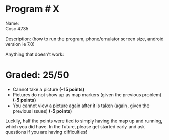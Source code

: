 # Program # X
Name:  
Cosc 4735

Description:  (how to run the program, phone/emulator screen size, android version ie 7.0)

Anything that doesn't work:

# Graded: 25/50 #

* Cannot take a picture **(-15 points)**
* Pictures do not show up as map markers (given the previous problem) **(-5 points)**
* You cannot view a picture again after it is taken (again, given the previous issues) **(-5 points)**

Luckily, half the points were tied to simply having the map up and running, which you did have. In the future, please get started early and ask questions if you are having difficulties!
